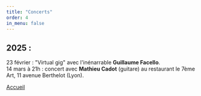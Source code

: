 ```yaml
---
title: "Concerts"
order: 4
in_menu: false
---
```

<h2>2025 :</h2>

<p1>23 février : "Virtual gig" avec l'inénarrable <b>Guillaume Facello</b>.</p1> 
<br> 
<p1>14 mars à 21h : concert avec <b>Mathieu Cadot</b> (guitare) au restaurant le 7ème Art, 11 avenue Berthelot (Lyon).</p1>

<a href="index.html" class="bouton">Accueil</a> 